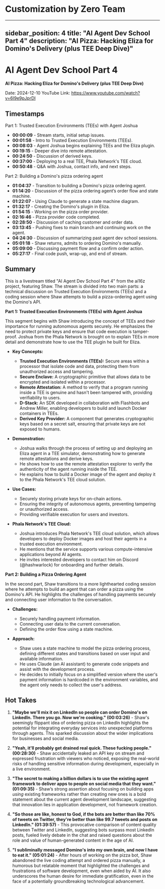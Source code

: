 # Customization by Zero Team

---
sidebar_position: 4
title: "AI Agent Dev School Part 4"
description: "AI Pizza: Hacking Eliza for Domino's Delivery (plus TEE Deep Dive)"
---

# AI Agent Dev School Part 4

**AI Pizza: Hacking Eliza for Domino's Delivery (plus TEE Deep Dive)**

Date: 2024-12-10
YouTube Link: https://www.youtube.com/watch?v=6I9e9pJprDI

## Timestamps

Part 1: Trusted Execution Environments (TEEs) with Agent Joshua
- **00:00:09** - Stream starts, initial setup issues.
- **00:01:58** - Intro to Trusted Execution Environments (TEEs).
- **00:08:03** - Agent Joshua begins explaining TEEs and the Eliza plugin.
- **00:19:15** - Deeper dive into remote attestation.
- **00:24:50** - Discussion of derived keys.
- **00:37:00** - Deploying to a real TEE, Phala Network's TEE cloud.
- **00:50:48** - Q&A with Joshua, contact info, and next steps.

Part 2: Building a Domino's pizza ordering agent
- **01:04:37** - Transition to building a Domino's pizza ordering agent.
- **01:14:20** - Discussion of the pizza ordering agent’s order flow and state machine.
- **01:22:07** - Using Claude to generate a state machine diagram.
- **01:32:17** - Creating the Domino's plugin in Eliza.
- **01:54:15** - Working on the pizza order provider.
- **02:16:46** - Pizza provider code completed.
- **02:28:50** - Discussion of caching customer and order data.
- **03:13:45** - Pushing fixes to main branch and continuing work on the agent.
- **04:24:30** - Discussion of summarizing past agent dev school sessions.
- **05:01:18** - Shaw returns, admits to ordering Domino's manually.
- **05:09:00** - Discussing payment flow and a confirm order action.
- **05:27:17** - Final code push, wrap-up, and end of stream.


## Summary

This is a livestream titled "AI Agent Dev School Part 4" from the ai16z project, featuring Shaw. The stream is divided into two main parts: a technical discussion on Trusted Execution Environments (TEEs) and a coding session where Shaw attempts to build a pizza-ordering agent using the Domino's API.

**Part 1: Trusted Execution Environments (TEEs) with Agent Joshua**

This segment begins with Shaw introducing the concept of TEEs and their importance for running autonomous agents securely. He emphasizes the need to protect private keys and ensure that code execution is tamper-proof. Joshua from the Phala Network is brought on to explain TEEs in more detail and demonstrate how to use the TEE plugin he built for Eliza.

*   **Key Concepts:**
    *   **Trusted Execution Environments (TEEs):** Secure areas within a processor that isolate code and data, protecting them from unauthorized access and tampering.
    *   **Secure Enclave:** A cryptographic primitive that allows data to be encrypted and isolated within a processor.
    *   **Remote Attestation:** A method to verify that a program running inside a TEE is genuine and hasn't been tampered with, providing verifiability to users.
    *   **D-Stack:** An SDK developed in collaboration with Flashbots and Andrew Miller, enabling developers to build and launch Docker containers in TEEs.
    *   **Derived Key Provider:** A component that generates cryptographic keys based on a secret salt, ensuring that private keys are not exposed to humans.

*   **Demonstration:**
    *   Joshua walks through the process of setting up and deploying an Eliza agent in a TEE simulator, demonstrating how to generate remote attestations and derive keys.
    *   He shows how to use the remote attestation explorer to verify the authenticity of the agent running inside the TEE.
    *   He explains how to build a Docker image of the agent and deploy it to the Phala Network's TEE cloud solution.

*   **Use Cases:**
    *   Securely storing private keys for on-chain actions.
    *   Ensuring the integrity of autonomous agents, preventing tampering or unauthorized access.
    *   Providing verifiable execution for users and investors.

*   **Phala Network's TEE Cloud:**
    *   Joshua introduces Phala Network's TEE cloud solution, which allows developers to deploy Docker images and host their agents in a trusted execution environment.
    *   He mentions that the service supports various compute-intensive applications beyond AI agents.
    *   He invites interested developers to contact him on Discord (@hashwarlock) for onboarding and further details.

**Part 2: Building a Pizza Ordering Agent**

In the second part, Shaw transitions to a more lighthearted coding session where he attempts to build an agent that can order a pizza using the Domino's API. He highlights the challenges of handling payments securely and connecting user information to the conversation.

*   **Challenges:**
    *   Securely handling payment information.
    *   Connecting user data to the current conversation.
    *   Defining the order flow using a state machine.

*   **Approach:**
    *   Shaw uses a state machine to model the pizza ordering process, defining different states and transitions based on user input and available information.
    *   He uses Claude (an AI assistant) to generate code snippets and assist with the development process.
    *   He decides to initially focus on a simplified version where the user's payment information is hardcoded in the environment variables, and the agent only needs to collect the user's address.

## Hot Takes

1. **"Maybe we'll mix it on LinkedIn so people can order Domino's on LinkedIn. There you go. Now we're cooking." (00:03:26)** - Shaw's seemingly flippant idea of ordering pizza on LinkedIn highlights the potential for integrating everyday services into unexpected platforms through agents. This sparked discussion about the wider implications for businesses and social media.

2. **"Yeah, it'll probably get drained real quick. These fucking people." (00:28:30)** - Shaw accidentally leaked an API key on stream and expressed frustration with viewers who noticed, exposing the real-world risks of handling sensitive information during development, especially in a live environment.

3. **"The secret to making a billion dollars is to use the existing agent framework to deliver apps to people on social media that they want." (01:09:35)** - Shaw’s strong assertion about focusing on building apps *using* existing frameworks rather than creating new ones is a bold statement about the current agent development landscape, suggesting that innovation lies in application development, not framework creation.

4. **"So those are like, honest to God, if the bots are better than like 70% of tweets on Twitter, they're better than like 99.7 tweets and posts on LinkedIn." (01:39:57)** - This provocative comparison of content quality between Twitter and LinkedIn, suggesting bots surpass most LinkedIn posts, fueled lively debate in the chat and raised questions about the role and value of human-generated content in the age of AI.

5.  **"I subliminally messaged Domino's into my own brain, and now I have to eat it." (05:01:24)** - After hours of working on the pizza bot, Shaw abandoned the live coding attempt and ordered pizza manually, a humorous but relatable moment that highlighted the challenges and frustrations of software development, even when aided by AI.  It also underscores the human desire for immediate gratification, even in the face of a potentially groundbreaking technological advancement.
